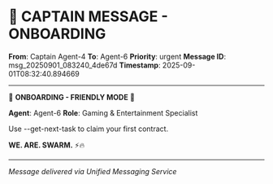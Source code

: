 # 🚨 CAPTAIN MESSAGE - ONBOARDING

**From**: Captain Agent-4
**To**: Agent-6
**Priority**: urgent
**Message ID**: msg_20250901_083240_4de67d
**Timestamp**: 2025-09-01T08:32:40.894669

---

🎯 **ONBOARDING - FRIENDLY MODE** 🎯

**Agent**: Agent-6
**Role**: Gaming & Entertainment Specialist

Use --get-next-task to claim your first contract.

**WE. ARE. SWARM.** ⚡️🔥

---
*Message delivered via Unified Messaging Service*
